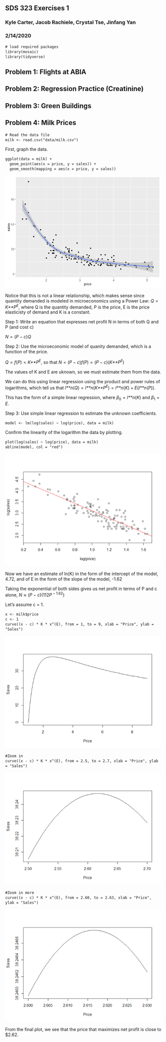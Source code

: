 SDS 323 Exercises 1
-------------------

### Kyle Carter, Jacob Rachiele, Crystal Tse, Jinfang Yan

### 2/14/2020

    # load required packages
    library(mosaic)
    library(tidyverse)

Problem 1: Flights at ABIA
--------------------------

Problem 2: Regression Practice (Creatinine)
-------------------------------------------

Problem 3: Green Buildings
--------------------------

Problem 4: Milk Prices
----------------------

    # Read the data file
    milk <- read.csv("data/milk.csv")

First, graph the data.

    ggplot(data = milk) +
      geom_point(aes(x = price, y = sales)) +
      geom_smooth(mapping = aes(x = price, y = sales))

![](SDS-323-Exercises-1_files/figure-markdown_strict/unnamed-chunk-3-1.png)

Notice that this is not a linear relationship, which makes sense since
quantity demanded is modeled in microeconomics using a Power Law:
*Q* = *K**P*<sup>*E*</sup>, where Q is the quantity demanded, P is the
price, E is the price elasticisty of demand and K is a constant.

Step 1: Write an equation that expresses net profit N in terms of both Q
and P (and cost c)

*N* = (*P* − *c*)*Q*

Step 2: Use the microeconomic model of quanity demanded, which is a
function of the price.

*Q* = *f*(*P*) = *K**P*<sup>*E*</sup>, so that
*N* = (*P* − *c*)*f*(*P*) = (*P* − *c*)(*K**P*<sup>*E*</sup>)

The values of K and E are uknown, so we must estimate them from the
data.

We can do this using linear regression using the product and power rules
of logarithms, which tell us that
*l**n*(*Q*) = *l**n*(*K**P*<sup>*E*</sup>) = *l**n*(*K*) + *E*(*l**n*(*P*)).

This has the form of a simple linear regression, where
*β*<sub>0</sub> = *l**n*(*K*) and *β*<sub>1</sub> = *E*.

Step 3: Use simple linear regression to estimate the unknown
coefficients.

    model <- lm(log(sales) ~ log(price), data = milk)

Confirm the linearity of the logarithm the data by plotting.

    plot(log(sales) ~ log(price), data = milk)
    abline(model, col = "red")

![](SDS-323-Exercises-1_files/figure-markdown_strict/unnamed-chunk-5-1.png)

Now we have an estimate of ln(K) in the form of the intercept of the
model, 4.72, and of E in the form of the slope of the model, -1.62

Taking the exponential of both sides gives us net profit in terms of P
and c alone, *N* ≈ (*P* − *c*)(112*P*<sup> − 1.62</sup>)

Let’s assume c = 1.

    x <- milk$price
    c <- 1
    curve((x - c) * K * x^(E), from = 1, to = 9, xlab = "Price", ylab = "Sales")

![](SDS-323-Exercises-1_files/figure-markdown_strict/unnamed-chunk-7-1.png)

    #Zoom in 
    curve((x - c) * K * x^(E), from = 2.5, to = 2.7, xlab = "Price", ylab = "Sales")

![](SDS-323-Exercises-1_files/figure-markdown_strict/unnamed-chunk-7-2.png)

    #Zoom in more
    curve((x - c) * K * x^(E), from = 2.60, to = 2.63, xlab = "Price", ylab = "Sales")

![](SDS-323-Exercises-1_files/figure-markdown_strict/unnamed-chunk-7-3.png)

From the final plot, we see that the price that maximizes net profit is
close to $2.62.
